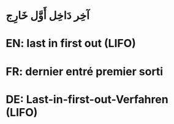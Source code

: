 # آخِر دَاخِل أَوَّل خَارِج

# EN: last in first out (LIFO)

# FR: dernier entré premier sorti

# DE: Last-in-first-out-Verfahren (LIFO)
